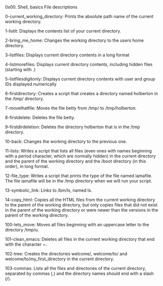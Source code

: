 0x00. Shell, basics File descriptions

0-current_working_directory: Prints the absolute path name of the current working directory.

1-listit: Displays the contents list of your current directory.

2-bring_me_home: Changes the working directory to the users home directory.

3-listfiles: Displays current directory contents in a long format

4-listmorefiles: Displays current directory contents, including hidden files (starting with .)

5-listfilesdigitonly: Displays current directory contents with user and group IDs displayed numerically

6-firstdirectory: Creates a script that creates a directory named holberton in the /tmp/ directory.

7-movethatfile: Moves the file betty from /tmp/ to /tmp/holberton.

8-firstdelete: Deletes the file betty.

9-firstdirdeletion: Deletes the directory holberton that is in the /tmp directory.

10-back: Changes the working directory to the previous one.

11-lists: Writes a script that lists all files (even ones with names beginning with a period character, which are normally hidden) in the current directory and the parent of the working directory and the /boot directory (in this order), in long format.

12-file_type: Writes a script that prints the type of the file named iamafile. The file iamafile will be in the /tmp directory when we will run your script.

13-symbolic_link: Links to /bin/ls, named ls.

14-copy_html: Copies all the HTML files from the current working directory to the parent of the working directory, but only copies files that did not exist in the parent of the working directory or were newer than the versions in the parent of the working directory.

100-lets_move: Moves all files beginning with an uppercase letter to the directory /tmp/u.

101-clean_emacs: Deletes all files in the current working directory that end with the character ~.

102-tree: Creates the directories welcome/, welcome/to/ and welcome/to/my_first_directory in the current directory.

103-commas: Lists all the files and directories of the current directory, separated by commas (,) and the directory names should end with a slash (/).
